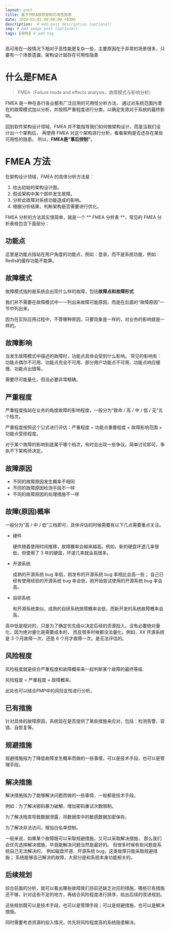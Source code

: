 ```yaml
---
layout: post
title: 基于FMEA排除架构可用性隐患
date: 2020-02-01 00:00:00 +0300
description:  # Add post description (optional)
img: # Add image post (optional)
tags: [架构] # add tag
---
```


高可用在一般情况下相对于高性能更复杂一些，主要原因在于异常的场景很多，只要有一个场景遗漏，架构设计就存在可用性隐患


# 什么是FMEA

> FMEA（Failure mode and effects analysis，故障模式与影响分析）

FMEA 是一种在各行各业都有广泛应用的可用性分析方法，
通过对系统范围内潜在的故障模式加以分析，并按照严重程度进行分类，以确定失效对于系统的最终影响。

回到软件架构设计领域，FMEA 并不能指导我们如何做架构设计，而是当我们设计出一个架构后，
再使用 FMEA 对这个架构进行分析，看看架构是否还存在某些可用性的隐患。
所以，**FMEA是“事后控制”**。

# FMEA 方法

在架构设计领域，FMEA 的具体分析方法是：
1. 给出初始的架构设计图。
2. 假设架构中某个部件发生故障。
3. 分析此故障对系统功能造成的影响。
4. 根据分析结果，判断架构是否需要进行优化。

FMEA 分析的方法其实很简单，就是一个 ** FMEA 分析表 **，常见的 FMEA 分析表格包含下面部分：

## 功能点

这里是功能点指站在用户角度的功能点，例如：登录，而不是系统功能，例如：Redis的缓存功能不能算。

## 故障模式

故障模式指的是系统会出现什么样的故障，包括**故障点和故障形式**.

我们并不需要在故障模式中一一列出来故障可能原因，而是在后面的“故障原因”一节中列出来。

因为在实际应用过程中，不管哪种原因，只要现象是一样的，对业务的影响就是一样的。

## 故障影响

当发生故障模式中描述的故障时，功能点具体会受到什么影响。
常见的影响有：功能点偶尔不可用、功能点完全不可用、部分用户功能点不可用、功能点响应缓慢、功能点出错等。

需要尽可能量化，但没必要非常精确。

## 严重程度

严重程度指站在业务的角度故障的影响程度，一般分为“致命 / 高 / 中 / 低 / 无”五个档次。

严重程度按照这个公式进行评估：严重程度 = 功能点重要程度 × 故障影响范围 × 功能点受损程度。

对于某个故障的影响到底属于哪个档次，有时会出现一些争议。简单讨论即可，争执不下架构师决定。

## 故障原因

- 不同的故障原因发生概率不相同
- 不同的故障原因检测手段不一样
- 不同的故障原因的处理措施不一样

## 故障(原因)概率

一般分为“高 / 中 / 低”三档即可，具体评估的时候需要有以下几点需要重点关注。

- 硬件

    硬件随着使用时间推移，故障概率会越来越高。例如，新的硬盘坏道几率很低，但使用了 3 年的硬盘，坏道几率就会高很多。

- 开源系统

    成熟的开源系统 bug 率低，刚发布的开源系统 bug 率相比会高一些；
    自己已经有使用经验的开源系统 bug 率会低，刚开始尝试使用的开源系统 bug 率会高。

- 自研系统

    和开源系统类似，成熟的自研系统故障概率会低，而新开发的系统故障概率会高。


高中低是相对的，只是为了确定优先级以决定后续的资源投入，没有必要绝对量化，因为绝对量化是需要成本的，
而且很多时候都没法量化。例如，XX 开源系统是 3 个月故障一次，还是 6 个月才故障一次，是无法评估的。


## 风险程度

风险程度就是综合严重程度和故障概率来一起判断某个故障的最终等级.

风险程度 = 严重程度 × 故障概率。

此处也可以结合PMP中的风险定性进行分析。

## 已有措施

针对具体的故障原因，系统现在是否提供了某些措施来应对，包括：检测告警、容错、自恢复等。

## 规避措施

规避措施指为了降低故障发生概率而做的一些事情，可以是技术手段，也可以是管理手段。

## 解决措施

解决措施指为了能够解决问题而做的一些事情，一般都是技术手段。

例如：为了解决密码暴力破解，增加密码重试次数限制。

为了解决拖库导致数据泄露，将数据库中的敏感数据加密保存。

为了解决非法访问，增加白名单控制。

一般来说，如果某个故障既可以采取规避措施，又可以采取解决措施，
那么我们会优先选择解决措施，毕竟能解决问题当然是最好的。
但很多时候有些问题是系统自己无法解决的，
例如磁盘坏道、开源系统 bug，这类故障只能采取规避措施；
系统能够自己解决的故障，大部分是和系统本身功能相关的。

## 后续规划

综合前面的分析，就可以看出哪些故障我们目前还缺乏对应的措施，哪些已有措施还不够，针对这些不足的地方，再结合风险程度进行排序，给出后续的改进规划。

这些规划既可以是技术手段，也可以是管理手段；可以是规避措施，也可以是解决措施。

同时需要考虑资源的投入情况，优先将风险程度高的系统隐患解决。

